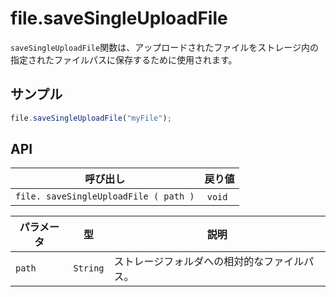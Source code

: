 # file.saveSingleUploadFile

`saveSingleUploadFile`関数は、アップロードされたファイルをストレージ内の指定されたファイルパスに保存するために使用されます。

## サンプル

```javascript
file.saveSingleUploadFile("myFile");
```

## API

| 呼び出し | 戻り値 |
|---|---|
| `file. saveSingleUploadFile ( path )` | `void` |

| パラメータ | 型 | 説明 |
|---|---|---|
| `path` | `String` | ストレージフォルダへの相対的なファイルパス。 |